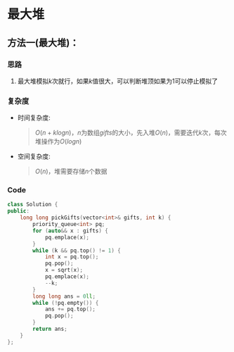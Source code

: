 # 最大堆
## 方法一(最大堆)：
### 思路
1. 最大堆模拟$k$次就行，如果$k$值很大，可以判断堆顶如果为$1$可以停止模拟了

### 复杂度
- 时间复杂度:
  > $O(n+klogn)$，$n$为数组$gifts$的大小，先入堆$O(n)$，需要迭代$k$次，每次堆操作为$O(logn)$
- 空间复杂度:
  > $O(n)$，堆需要存储$n$个数据

### Code
```C++ []
class Solution {
public:
    long long pickGifts(vector<int>& gifts, int k) {
        priority_queue<int> pq;
        for (auto&& x : gifts) {
            pq.emplace(x);
        }
        while (k && pq.top() != 1) {
            int x = pq.top();
            pq.pop();
            x = sqrt(x);
            pq.emplace(x);
            --k;
        }
        long long ans = 0ll;
        while (!pq.empty()) {
            ans += pq.top();
            pq.pop();
        }
        return ans;
    }
};
```